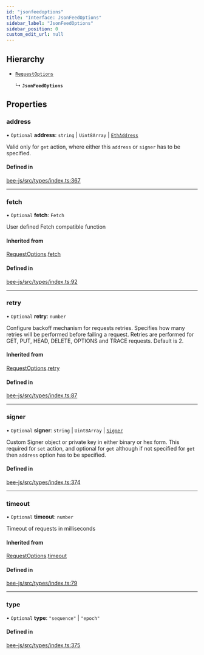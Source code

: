 ```yaml
---
id: "jsonfeedoptions"
title: "Interface: JsonFeedOptions"
sidebar_label: "JsonFeedOptions"
sidebar_position: 0
custom_edit_url: null
---
```


## Hierarchy

- [`RequestOptions`](requestoptions.md)

  ↳ **`JsonFeedOptions`**

## Properties

### address

• `Optional` **address**: `string` \| `Uint8Array` \| [`EthAddress`](../types/utils.ethaddress.md)

Valid only for `get` action, where either this `address` or `signer` has
to be specified.

#### Defined in

[bee-js/src/types/index.ts:367](https://github.com/ethersphere/bee-js/blob/ae6a776/src/types/index.ts#L367)

___

### fetch

• `Optional` **fetch**: `Fetch`

User defined Fetch compatible function

#### Inherited from

[RequestOptions](requestoptions.md).[fetch](requestoptions.md#fetch)

#### Defined in

[bee-js/src/types/index.ts:92](https://github.com/ethersphere/bee-js/blob/ae6a776/src/types/index.ts#L92)

___

### retry

• `Optional` **retry**: `number`

Configure backoff mechanism for requests retries.
Specifies how many retries will be performed before failing a request.
Retries are performed for GET, PUT, HEAD, DELETE, OPTIONS and TRACE requests.
Default is 2.

#### Inherited from

[RequestOptions](requestoptions.md).[retry](requestoptions.md#retry)

#### Defined in

[bee-js/src/types/index.ts:87](https://github.com/ethersphere/bee-js/blob/ae6a776/src/types/index.ts#L87)

___

### signer

• `Optional` **signer**: `string` \| `Uint8Array` \| [`Signer`](../types/signer.md)

Custom Signer object or private key in either binary or hex form.
This required for `set` action, and optional for `get` although
if not specified for `get` then `address` option has to be specified.

#### Defined in

[bee-js/src/types/index.ts:374](https://github.com/ethersphere/bee-js/blob/ae6a776/src/types/index.ts#L374)

___

### timeout

• `Optional` **timeout**: `number`

Timeout of requests in milliseconds

#### Inherited from

[RequestOptions](requestoptions.md).[timeout](requestoptions.md#timeout)

#### Defined in

[bee-js/src/types/index.ts:79](https://github.com/ethersphere/bee-js/blob/ae6a776/src/types/index.ts#L79)

___

### type

• `Optional` **type**: ``"sequence"`` \| ``"epoch"``

#### Defined in

[bee-js/src/types/index.ts:375](https://github.com/ethersphere/bee-js/blob/ae6a776/src/types/index.ts#L375)
